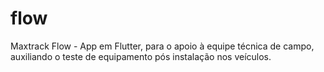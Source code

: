 # flow
Maxtrack Flow - App em Flutter, para o apoio à equipe técnica de campo, auxiliando o teste de equipamento pós instalação nos veículos.
